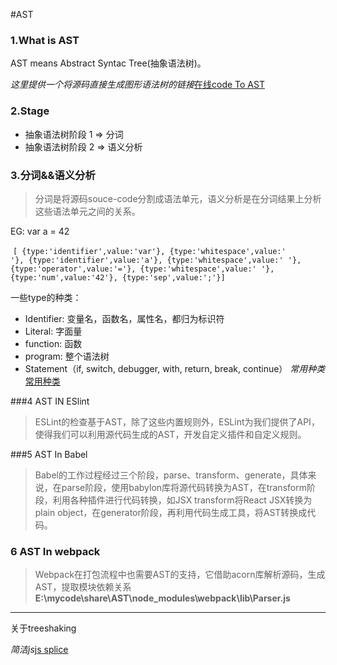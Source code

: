 #AST

### 1.What is AST

AST means Abstract Syntac Tree(抽象语法树)。

_这里提供一个将源码直接生成图形语法树的链接_[在线code To AST](http://resources.jointjs.com/demos/javascript-ast)

### 2.Stage

* 抽象语法树阶段 1 => 分词
* 抽象语法树阶段 2 => 语义分析

### 3.分词&&语义分析

> 分词是将源码souce-code分割成语法单元，语义分析是在分词结果上分析这些语法单元之间的关系。

EG:  var a = 42 

​	<code>[ {type:'identifier',value:'var'},  {type:'whitespace',value:' '},      {type:'identifier',value:'a'},   {type:'whitespace',value:' '},  {type:'operator',value:'='},  {type:'whitespace',value:' '},   {type:'num',value:'42'},   {type:'sep',value:';'}]</code>

一些type的种类：

* Identifier: 变量名，函数名，属性名，都归为标识符
* Literal: 字面量
* function: 函数
* program: 整个语法树
* Statement（if, switch, debugger, with, return, break, continue）
  _常用种类_[常用种类](https://segmentfault.com/a/1190000007473065)

###4 AST IN ESlint
> ESLint的检查基于AST，除了这些内置规则外，ESLint为我们提供了API，使得我们可以利用源代码生成的AST，开发自定义插件和自定义规则。


###5 AST In Babel
> Babel的工作过程经过三个阶段，parse、transform、generate，具体来说，在parse阶段，使用babylon库将源代码转换为AST，在transform阶段，利用各种插件进行代码转换，如JSX transform将React JSX转换为plain object，在generator阶段，再利用代码生成工具，将AST转换成代码。

### 6 AST In webpack

> Webpack在打包流程中也需要AST的支持，它借助acorn库解析源码，生成AST，提取模块依赖关系
> **E:\mycode\share\AST\node_modules\webpack\lib\Parser.js**

----

关于treeshaking

_简洁js_[js splice](https://gist.github.com/kentcdodds/5a13a838cb2c915a2fbcd780c5c0de50#file-learning-code-md)
